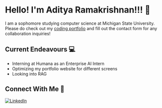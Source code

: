 # Hello! I'm Aditya Ramakrishnan!!! 👋

I am a sophomore studying computer science at Michigan State University. Please do check out my [coding portfolio](https://adityaramki.netlify.app/) and fill out the contact form for any collaboration inquiries!

## Current Endeavours  💻  
- Interning at Humana as an Enterprise AI Intern
- Optimizing my portfolio website for different screens
- Looking into RAG


## Connect With Me  🤝  
[![LinkedIn](https://img.shields.io/badge/LinkedIn-%230077B5.svg?logo=linkedin&logoColor=white)](https://www.linkedin.com/in/aditya-ramakrishnan-8a3354325/)


